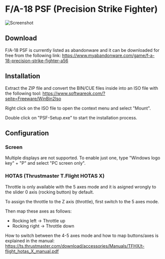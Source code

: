 # F/A-18 PSF (Precision Strike Fighter)

![Screenshot](screenshot.png?raw=true)

## Download

F/A-18 PSF is currently listed as abandonware and it can be downloaded for free from the following link: https://www.myabandonware.com/game/f-a-18-precision-strike-fighter-a56

## Installation

Extract the ZIP file and convert the BIN/CUE files inside into an ISO file with the following tool: https://www.softwareok.com/?seite=Freeware/WinBin2Iso

Right click on the ISO file to open the context menu and select "Mount".

Double click on "PSF-Setup.exe" to start the installation process.

## Configuration

### Screen

Multiple displays are not supported. To enable just one, type "Windows logo key" + "P" and select "PC screen only".

### HOTAS (Thrustmaster T.Flight HOTAS X)

Throttle is only available with the 5 axes mode and it is asigned wrongly to the slider 0 axis (rocking button) by default.

To assign the throttle to the Z axis (throttle), first switch to the 5 axes mode.

Then map these axes as follows:
- Rocking left -> Throttle up
- Rocking right -> Throttle down

How to switch between the 4-5 axes mode and how to map buttons/axes is explained in the manual: https://ts.thrustmaster.com/download/accessories/Manuals/TFHX/t-flight_hotas_X_manual.pdf
